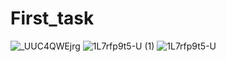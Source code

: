 # First_task

![_UUC4QWEjrg](https://user-images.githubusercontent.com/90568044/156850780-8eea9227-a9ce-4638-936b-d11a46b7ef4a.jpg)
![1L7rfp9t5-U (1)](https://user-images.githubusercontent.com/90568044/156850799-3c4a2d44-ec1c-4159-9db3-16b30c168da4.jpg)
![1L7rfp9t5-U](https://user-images.githubusercontent.com/90568044/156850810-ee7fad79-4ceb-435d-8023-e19f11169934.jpg)

